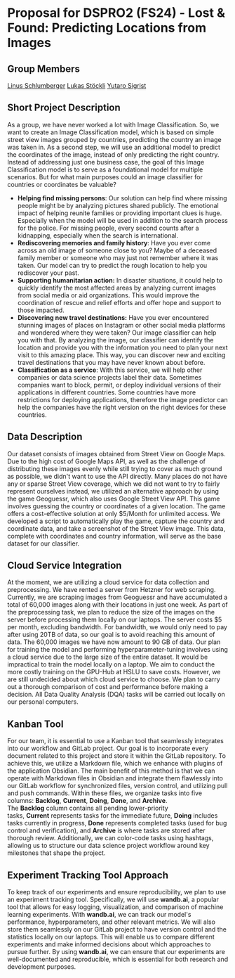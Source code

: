 # Proposal for DSPRO2 (FS24) - Lost & Found: Predicting Locations from Images

## Group Members

[Linus Schlumberger](https://github.com/Killusions)
[Lukas Stöckli](https://github.com/Valairaa)
[Yutaro Sigrist](https://github.com/yusigrist)

## Short Project Description

As a group, we have never worked a lot with Image Classification. So, we want to create an Image Classification model, which is based on simple street view images grouped by countries, predicting the country an image was taken in. As a second step, we will use an additional model to predict the coordinates of the image, instead of only predicting the right country.
Instead of addressing just one business case, the goal of this Image Classification model is to serve as a foundational model for multiple scenarios. But for what main purposes could an image classifier for countries or coordinates be valuable?

- **Helping find missing persons**: Our solution can help find where missing people might be by analyzing pictures shared publicly. The emotional impact of helping reunite families or providing important clues is huge. Especially when the model will be used in addition to the search process for the police. For missing people, every second counts after a kidnapping, especially when the search is international.
- **Rediscovering memories and family history**: Have you ever come across an old image of someone close to you? Maybe of a deceased family member or someone who may just not remember where it was taken. Our model can try to predict the rough location to help you rediscover your past.
- **Supporting humanitarian action:** In disaster situations, it could help to quickly identify the most affected areas by analyzing current images from social media or aid organizations. This would improve the coordination of rescue and relief efforts and offer hope and support to those impacted.
- **Discovering new travel destinations:** Have you ever encountered stunning images of places on Instagram or other social media platforms and wondered where they were taken? Our image classifier can help you with that. By analyzing the image, our classifier can identify the location and provide you with the information you need to plan your next visit to this amazing place. This way, you can discover new and exciting travel destinations that you may have never known about before.
- **Classification as a service**: With this service, we will help other companies or data science projects label their data. Sometimes companies want to block, permit, or deploy individual versions of their applications in different countries. Some countries have more restrictions for deploying applications, therefore the image predictor can help the companies have the right version on the right devices for these countries.

## Data Description

Our dataset consists of images obtained from Street View on Google Maps. Due to the high cost of Google Maps API, as well as the challenge of distributing these images evenly while still trying to cover as much ground as possible, we didn't want to use the API directly. Many places do not have any or sparse Street View coverage, which we did not want to try to fairly represent ourselves instead, we utilized an alternative approach by using the game Geoguessr, which also uses Google Street View API. This game involves guessing the country or coordinates of a given location. The game offers a cost-effective solution at only $5/Month for unlimited access. We developed a script to automatically play the game, capture the country and coordinate data, and take a screenshot of the Street View image. This data, complete with coordinates and country information, will serve as the base dataset for our classifier.

## Cloud Service Integration

At the moment, we are utilizing a cloud service for data collection and preprocessing. We have rented a server from Hetzner for web scraping. Currently, we are scraping images from Geoguessr and have accumulated a total of 60,000 images along with their locations in just one week. As part of the preprocessing task, we plan to reduce the size of the images on the server before processing them locally on our laptops. The server costs $5 per month, excluding bandwidth. For bandwidth, we would only need to pay after using 20TB of data, so our goal is to avoid reaching this amount of data. The 60,000 images we have now amount to 90 GB of data.
Our plan for training the model and performing hyperparameter-tuning involves using a cloud service due to the large size of the entire dataset. It would be impractical to train the model locally on a laptop. We aim to conduct the more costly training on the GPU-Hub at HSLU to save costs. However, we are still undecided about which cloud service to choose. We plan to carry out a thorough comparison of cost and performance before making a decision. All Data Quality Analysis (DQA) tasks will be carried out locally on our personal computers.

## Kanban Tool

For our team, it is essential to use a Kanban tool that seamlessly integrates into our workflow and GitLab project. Our goal is to incorporate every document related to this project and store it within the GitLab repository. To achieve this, we utilize a Markdown file, which we enhance with plugins of the application Obsidian.
The main benefit of this method is that we can operate with Markdown files in Obsidian and integrate them flawlessly into our GitLab workflow for synchronized files, version control, and utilizing pull and push commands. Within these files, we organize tasks into five columns: **Backlog**, **Current**, **Doing**, **Done**, and **Archive**. The **Backlog** column contains all pending lower-priority tasks, **Current** represents tasks for the immediate future, **Doing** includes tasks currently in progress, **Done** represents completed tasks (used for bug control and verification), and **Archive** is where tasks are stored after thorough review. Additionally, we can color-code tasks using hashtags, allowing us to structure our data science project workflow around key milestones that shape the project.

## Experiment Tracking Tool Approach

To keep track of our experiments and ensure reproducibility, we plan to use an experiment tracking tool. Specifically, we will use **wandb.ai**, a popular tool that allows for easy logging, visualization, and comparison of machine learning experiments. With **wandb.ai**, we can track our model's performance, hyperparameters, and other relevant metrics. We will also store them seamlessly on our GitLab project to have version control and the statistics locally on our laptops. This will enable us to compare different experiments and make informed decisions about which approaches to pursue further. By using **wandb.ai**, we can ensure that our experiments are well-documented and reproducible, which is essential for both research and development purposes.
